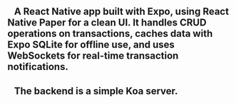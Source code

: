## &nbsp;&nbsp; A React Native app built with Expo, using React Native Paper for a clean UI. It handles CRUD operations on transactions, caches data with Expo SQLite for offline use, and uses WebSockets for real-time transaction notifications. 
## &nbsp;&nbsp; The backend is a simple Koa server.
